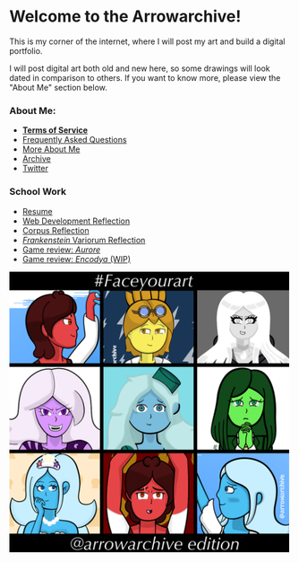# Welcome to the Arrowarchive!
This is my corner of the internet, where I will post my art and build a digital portfolio. 

I will post digital art both old and new here, so some drawings will look dated in comparison to others. If you want to know more, please view the "About Me" section below. 

### About Me:
* **[Terms of Service](tos.md)**
* [Frequently Asked Questions](FAQ.md)
* [More About Me](aboutmore.md)
* [Archive](gallery.md)
* [Twitter](https://twitter.com/arrowarchive)

### School Work 

* [Resume](resumeinfo.md)
* [Web Development Reflection](reflection.md)
* [Corpus Reflection](corpusreflection.md)
* [*Frankenstein* Variorum Reflection](variorum.md)
* [Game review: *Aurore*](aurore.md)
* [Game review: *Encodya* (WIP)](review2.md)

<img src="images/facemyart.PNG" alt="facemyart" width="500"
onContextMenu="return false;">
